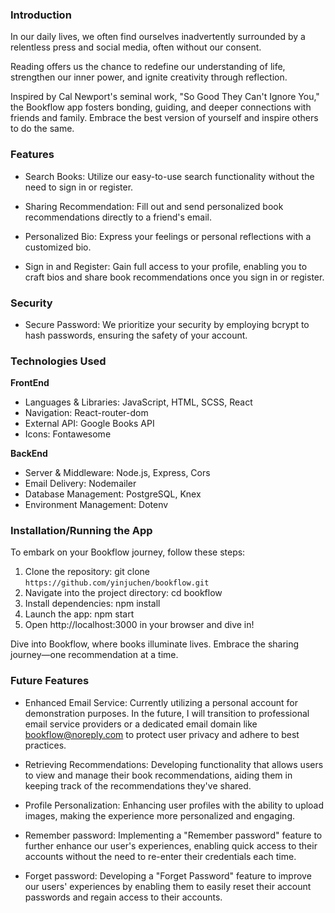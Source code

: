 ### Introduction

In our daily lives, we often find ourselves inadvertently surrounded by a relentless press and social media, often without our consent.

Reading offers us the chance to redefine our understanding of life, strengthen our inner power, and ignite creativity through reflection.

Inspired by Cal Newport's seminal work, "So Good They Can't Ignore You," the Bookflow app fosters bonding, guiding, and deeper connections with friends and family. Embrace the best version of yourself and inspire others to do the same.

### Features

- Search Books: Utilize our easy-to-use search functionality without the need to sign in or register.

- Sharing Recommendation: Fill out and send personalized book recommendations directly to a friend's email.

- Personalized Bio: Express your feelings or personal reflections with a customized bio.

- Sign in and Register: Gain full access to your profile, enabling you to craft bios and share book recommendations once you sign in or register.

### Security

- Secure Password: We prioritize your security by employing bcrypt to hash passwords, ensuring the safety of your account.

### Technologies Used

**FrontEnd**

- Languages & Libraries: JavaScript, HTML, SCSS, React
- Navigation: React-router-dom
- External API: Google Books API
- Icons: Fontawesome

**BackEnd**

- Server & Middleware: Node.js, Express, Cors
- Email Delivery: Nodemailer
- Database Management: PostgreSQL, Knex
- Environment Management: Dotenv

### Installation/Running the App

To embark on your Bookflow journey, follow these steps:

1. Clone the repository: git clone `https://github.com/yinjuchen/bookflow.git`
2. Navigate into the project directory: cd bookflow
3. Install dependencies: npm install
4. Launch the app: npm start
5. Open http://localhost:3000 in your browser and dive in!

Dive into Bookflow, where books illuminate lives. Embrace the sharing journey—one recommendation at a time.

### Future Features

- Enhanced Email Service: Currently utilizing a personal account for demonstration purposes. In the future, I will transition to professional email service providers or a dedicated email domain like bookflow@noreply.com to protect user privacy and adhere to best practices.

- Retrieving Recommendations: Developing functionality that allows users to view and manage their book recommendations, aiding them in keeping track of the recommendations they've shared.

- Profile Personalization: Enhancing user profiles with the ability to upload images, making the experience more personalized and engaging.

 - Remember password: Implementing a "Remember password" feature to further enhance our user's experiences, enabling quick access to their accounts without the need to re-enter their credentials each time.

- Forget password: Developing a "Forget Password" feature to improve our users' experiences by enabling them to easily reset their account passwords and regain access to their accounts.
